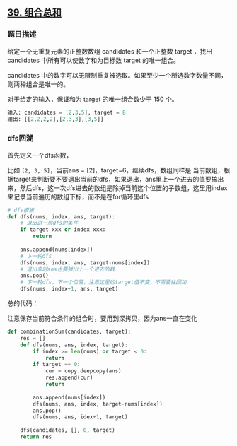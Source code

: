 ## [39. 组合总和](https://leetcode-cn.com/problems/combination-sum/)

### 题目描述

给定一个无重复元素的正整数数组 candidates 和一个正整数 target ，找出 candidates 中所有可以使数字和为目标数 target 的唯一组合。

candidates 中的数字可以无限制重复被选取。如果至少一个所选数字数量不同，则两种组合是唯一的。 

对于给定的输入，保证和为 target 的唯一组合数少于 150 个。

```python
输入: candidates = [2,3,5], target = 8
输出: [[2,2,2,2],[2,3,3],[3,5]]
```



### dfs回溯

首先定义一个dfs函数，

比如 `[2, 3, 5]`，当前ans = [2]，target=6，继续dfs，数组同样是 当前数组，根据target来判断要不要退出当前的dfs，如果退出，ans里上一个进去的值要搞出来，然后dfs，这一次dfs进去的数组是除掉当前这个位置的子数组，这里用index来记录当前遍历的数组下标，而不是在for循环里dfs

```python
# dfs模板
def dfs(nums, index, ans, target):
    # 退出这一层dfs的条件
    if target xxx or index xxx:
        return
    
    ans.append(nums[index])
    # 下一轮dfs
    dfs(nums, index, ans, target-nums[index])
    # 退出来时ans也要弹出上一个进去的数
    ans.pop()
    # 下一轮dfs，下一个位置，注意这里的target值不变，不需要往回加
    dfs(nums, index+1, ans, target)
```

总的代码：

注意保存当前符合条件的组合时，要用到深拷贝，因为ans一直在变化

```python
def combinationSum(candidates, target):
    res = []
    def dfs(nums, ans, index, target):
        if index >= len(nums) or target < 0:
            return
        if target == 0:
            cur = copy.deepcopy(ans)
            res.append(cur)
            return
        
        ans.append(nums[index])
        dfs(nums, ans, index, target-nums[index])
        ans.pop()
        dfs(nums, ans, idex+1, target)
        
    dfs(candidates, [], 0, target)
    return res
```

